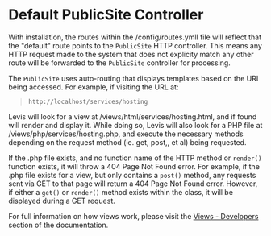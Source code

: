
# Default PublicSite Controller

With installation, the routes within the /config/routes.ymll file will reflect that the "default" route points to the `PublicSite` HTTP controller.  This means any HTTP request made to the system that does not explicity match any other route will be forwarded to the `PublicSite` controller for processing.

The `PublicSite` uses auto-routing that displays templates based on the URI being accessed.  For example, if visiting the URL at:

> `http://localhost/services/hosting`

Levis will look for a view at /views/html/services/hosting.html, and if found will render and display it.  While doing so, Levis will also look for a PHP file at /views/php/services/hosting.php, and execute the necessary methods depending on the request method (ie. get, post,, et al) being requested.

If the .php file exists, and no function name of the HTTP method or `render()` function exists, it will throw a 404 Page Not Found error.  For example, if the .php file exists for a view, but only contains a `post()` method, any requests sent via GET to that page will return a 404 Page Not Found error.  However, if either a `get()` or `render()` method exists within the class, it will be displayed during a GET request.

For full information on how views work, please visit the [Views - Developers](../views/developers/) section of the documentation.

